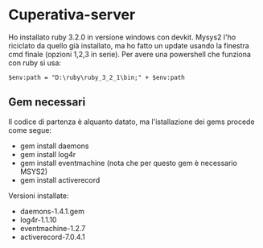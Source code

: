 # Cuperativa-server

Ho installato ruby 3.2.0 in versione windows con devkit. Mysys2 l'ho riciclato da quello
già installato, ma ho fatto un update usando la finestra cmd finale (opzioni 1,2,3 in serie).
Per avere una powershell che funziona con ruby si usa: 

    $env:path = "D:\ruby\ruby_3_2_1\bin;" + $env:path

## Gem necessari
Il codice di partenza è alquanto datato, ma  l'istallazione dei gems procede come segue:

- gem install daemons
- gem install log4r
- gem install eventmachine (nota che per questo gem è necessario MSYS2)
- gem install activerecord

Versioni installate:
- daemons-1.4.1.gem
- log4r-1.1.10
- eventmachine-1.2.7
- activerecord-7.0.4.1